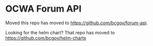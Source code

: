 # OCWA Forum API

Moved this repo has moved to https://github.com/bcgov/forum-api.

Looking for the helm chart? That repo has moved to https://github.com/bcgov/helm-charts